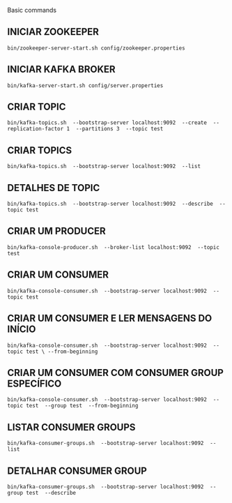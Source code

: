Basic commands

## INICIAR ZOOKEEPER

`bin/zookeeper-server-start.sh config/zookeeper.properties`

## INICIAR KAFKA BROKER

`bin/kafka-server-start.sh config/server.properties`

## CRIAR TOPIC

`bin/kafka-topics.sh 
--bootstrap-server localhost:9092 
--create 
--replication-factor 1 
--partitions 3 
--topic test`

## CRIAR TOPICS

`bin/kafka-topics.sh 
--bootstrap-server localhost:9092 
--list`

## DETALHES DE TOPIC

`bin/kafka-topics.sh 
--bootstrap-server localhost:9092 
--describe 
--topic test`

## CRIAR UM PRODUCER

`bin/kafka-console-producer.sh 
--broker-list localhost:9092 
--topic test`

## CRIAR UM CONSUMER

`bin/kafka-console-consumer.sh 
--bootstrap-server localhost:9092 
--topic test`

## CRIAR UM CONSUMER E LER MENSAGENS DO INÍCIO

`bin/kafka-console-consumer.sh 
--bootstrap-server localhost:9092 
--topic test \
--from-beginning`

## CRIAR UM CONSUMER COM CONSUMER GROUP ESPECÍFICO

`bin/kafka-console-consumer.sh 
--bootstrap-server localhost:9092 
--topic test 
--group test 
--from-beginning`

## LISTAR CONSUMER GROUPS

`bin/kafka-consumer-groups.sh 
--bootstrap-server localhost:9092 
--list`

## DETALHAR CONSUMER GROUP

`bin/kafka-consumer-groups.sh 
--bootstrap-server localhost:9092 
--group test 
--describe`
